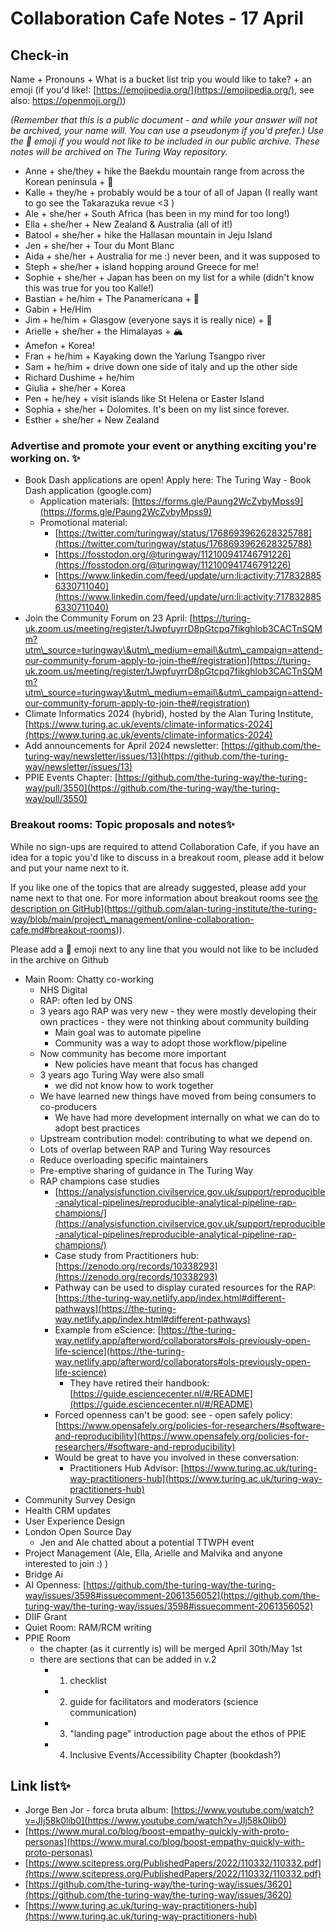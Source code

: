 # Collaboration Cafe Notes - 17 April

## Check-in

Name + Pronouns + What is a bucket list trip you would like to take?  + an emoji (if you'd like!: [https://emojipedia.org/](https://emojipedia.org/), see also: [https://openmoji.org/)](https://openmoji.org/))

*(Remember that this is a public document - and while your answer will not be archived, your name will. You can use a pseudonym if you'd prefer.) Use the 🤫 emoji if you would not like to be included in our public archive. These notes will be archived on The Turing Way repository.*

* Anne + she/they + hike the Baekdu mountain range from across the Korean peninsula  + 🌱
* Kalle + they/he + probably would be a tour of all of Japan (I really want to go see the Takarazuka revue <3 )
* Ale + she/her + South Africa (has been in my mind for too long!)
* Ella + she/her + New Zealand \& Australia (all of it!)
*  Batool + she/her +  hike the Hallasan mountain in Jeju Island
* Jen + she/her + Tour du Mont Blanc
* Aida + she/her + Australia for me :) never been, and it was supposed to 
* Steph + she/her + island hopping around Greece for me!
* Sophie + she/her + Japan has been on my list for a while (didn't know this was true for you too Kalle!)
* Bastian + he/him + The Panamericana + 🪬
* Gabin + He/Him
* Jim + he/him + Glasgow (everyone says it is really nice) + 🌱
* Arielle + she/her + the Himalayas + 🏔️
* Amefon + Korea!
* Fran + he/him + Kayaking down the Yarlung Tsangpo river
*  Sam + he/him + drive down one side of italy and up the other side
*  Richard  Dushime + he/him 
* Giulia + she/her + Korea 
* Pen + he/hey + visit islands like St Helena or Easter Island
* Sophia + she/her + Dolomites. It's been on my list since forever. 
* Esther + she/her + New Zealand

### Advertise and promote your event or anything exciting you're working on. ✨

* Book Dash applications are open! Apply here: The Turing Way - Book Dash application (google.com)
    * Application materials: [https://forms.gle/Paung2WcZvbyMpss9](https://forms.gle/Paung2WcZvbyMpss9)
    * Promotional material: 
        * [https://twitter.com/turingway/status/1768693962628325788](https://twitter.com/turingway/status/1768693962628325788)
        * [https://fosstodon.org/@turingway/112100941746791226](https://fosstodon.org/@turingway/112100941746791226)
        * [https://www.linkedin.com/feed/update/urn:li:activity:7178328856330711040](https://www.linkedin.com/feed/update/urn:li:activity:7178328856330711040)
* Join the Community Forum on 23 April: [https://turing-uk.zoom.us/meeting/register/tJwpfuyrrD8pGtcpq7fikghlob3CACTnSQMm?utm\_source=turingway\&utm\_medium=email\&utm\_campaign=attend-our-community-forum-apply-to-join-the#/registration](https://turing-uk.zoom.us/meeting/register/tJwpfuyrrD8pGtcpq7fikghlob3CACTnSQMm?utm\_source=turingway\&utm\_medium=email\&utm\_campaign=attend-our-community-forum-apply-to-join-the#/registration)
*  Climate Informatics 2024 (hybrid), hosted by the Alan Turing Institute, [https://www.turing.ac.uk/events/climate-informatics-2024](https://www.turing.ac.uk/events/climate-informatics-2024)
* Add announcements for April 2024 newsletter: [https://github.com/the-turing-way/newsletter/issues/13](https://github.com/the-turing-way/newsletter/issues/13)
* PPIE Events Chapter: [https://github.com/the-turing-way/the-turing-way/pull/3550](https://github.com/the-turing-way/the-turing-way/pull/3550) 

### Breakout rooms: Topic proposals and notes✨ 

While no sign-ups are required to attend Collaboration Cafe, if you have an idea for a topic you'd like to discuss in a breakout room, please add it below and put your name next to it. 

If you like one of the topics that are already suggested, please add your name next to that one. For more information about breakout rooms see [the description on GitHub]([https://github.com/alan-turing-institute/the-turing-way/blob/main/project\_management/online-collaboration-cafe.md#breakout-rooms)](https://github.com/alan-turing-institute/the-turing-way/blob/main/project\_management/online-collaboration-cafe.md#breakout-rooms)).

Please add a 🤫 emoji next to any line that you would not like to be included in the archive on Github

* Main Room: Chatty co-working
    * NHS Digital
    * RAP: often led by ONS
    * 3 years ago RAP was very new - they were mostly developing their own practices - they were not thinking about community building
        * Main goal was to automate pipeline
        * Community was a way to adopt those workflow/pipeline
    * Now community has become more important
        * New policies have meant that focus has changed
    * 3 years ago Turing Way were also small
        * we did not know how to work together
    * We have learned new things have moved from being consumers to co-producers
        * We have had more development internally on what we can do to adopt best practices
    * Upstream contribution model: contributing to what we depend on.
    * Lots of overlap between RAP and Turing Way resources
    * Reduce overloading specific maintainers
    * Pre-emptive sharing of guidance in The Turing Way
    * RAP champions case studies
        * [https://analysisfunction.civilservice.gov.uk/support/reproducible-analytical-pipelines/reproducible-analytical-pipeline-rap-champions/](https://analysisfunction.civilservice.gov.uk/support/reproducible-analytical-pipelines/reproducible-analytical-pipeline-rap-champions/)
        * Case study from Practitioners hub: [https://zenodo.org/records/10338293](https://zenodo.org/records/10338293)
        * Pathway can be used to display curated resources for the RAP: [https://the-turing-way.netlify.app/index.html#different-pathways](https://the-turing-way.netlify.app/index.html#different-pathways)
        * Example from eScience: [https://the-turing-way.netlify.app/afterword/collaborators#ols-previously-open-life-science](https://the-turing-way.netlify.app/afterword/collaborators#ols-previously-open-life-science)
            * They have retired their handbook: [https://guide.esciencecenter.nl/#/README](https://guide.esciencecenter.nl/#/README)
        * Forced openness can't be good: see - open safely policy: [https://www.opensafely.org/policies-for-researchers/#software-and-reproducibility](https://www.opensafely.org/policies-for-researchers/#software-and-reproducibility)
        * Would be great to have you involved in these conversation:
            * Practitioners Hub Advisor: [https://www.turing.ac.uk/turing-way-practitioners-hub](https://www.turing.ac.uk/turing-way-practitioners-hub)
* Community Survey Design
* Health CRM updates 
* User Experience Design
* London Open Source Day
    * Jen and Ale chatted about a potential TTWPH event
* Project Management (Ale, Ella, Arielle and Malvika and anyone interested to join :) )
* Bridge Ai
* AI Openness: [https://github.com/the-turing-way/the-turing-way/issues/3598#issuecomment-2061356052](https://github.com/the-turing-way/the-turing-way/issues/3598#issuecomment-2061356052)
* DIIF Grant
* Quiet Room: RAM/RCM writing
* PPIE Room
    * the chapter (as it currently is) will be merged April 30th/May 1st
    * there are sections that can be added in v.2
        * 1. checklist
        * 2. guide for facilitators and moderators (science communication)
        * 3. "landing page" introduction page about the ethos of PPIE
        * 4. Inclusive Events/Accessibility Chapter (bookdash?)


##  Link list✨ 

* Jorge Ben Jor - forca bruta album: [https://www.youtube.com/watch?v=JIj58k0lib0](https://www.youtube.com/watch?v=JIj58k0lib0)
* [https://www.mural.co/blog/boost-empathy-quickly-with-proto-personas](https://www.mural.co/blog/boost-empathy-quickly-with-proto-personas) 
* [https://www.scitepress.org/PublishedPapers/2022/110332/110332.pdf](https://www.scitepress.org/PublishedPapers/2022/110332/110332.pdf)
* [https://github.com/the-turing-way/the-turing-way/issues/3620](https://github.com/the-turing-way/the-turing-way/issues/3620)
* [https://www.turing.ac.uk/turing-way-practitioners-hub](https://www.turing.ac.uk/turing-way-practitioners-hub)
